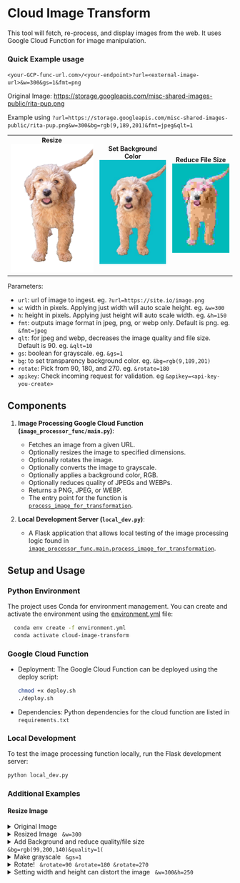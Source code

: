 # Cloud Image Transform

This tool will fetch, re-process, and display images from the web. It uses Google Cloud Function for image manipulation.

### Quick Example usage
`<your-GCP-func-url.com>/<your-endpoint>?url=<external-image-url>&w=300&gs=1&fmt=png`

Original Image: https://storage.googleapis.com/misc-shared-images-public/rita-pup.png

Example using `?url=https://storage.googleapis.com/misc-shared-images-public/rita-pup.png&w=300&bg=rgb(9,189,201)&fmt=jpeg&qlt=1`
  <table>
  <tr>
    <td align="center">
      <strong>Resize</strong><br>
      <img title="Resize" alt="a pup" src="./example_images/rita-pup-width500.png">
    </td>
    <td align="center">
      <strong>Set Background Color</strong><br>
      <img title="Set Background Color" alt="a pup" src="./example_images/rita-pup-blue.jpeg">
    </td>
    <td align="center">
      <strong>Reduce File Size</strong><br>
      <img title="Reduce File Size" alt="a pup" src="./example_images/rita-pup-blue-low-res.jpeg">
    </td>
  </tr>
</table>
  

Parameters:
 - `url`:  url of image to ingest. eg. `?url=https://site.io/image.png`
 - `w`: width in pixels. Applying just width will auto scale height. eg. `&w=300`
 - `h`: height in pixels. Applying just height will auto scale width. eg. `&h=150`
 - `fmt`: outputs image format in jpeg, png, or webp only. Default is png. eg. `&fmt=jpeg`
 - `qlt`: for jpeg and webp, decreases the image quality and file size. Default is 90. eg. `&qlt=10`
 - `gs`: boolean for grayscale. eg. `&gs=1`
 - `bg`: to set transparency background color. eg. `&bg=rgb(9,189,201)`
 - `rotate`: Pick from 90, 180, and 270. eg. `&rotate=180`
 - `apikey`: Check incoming request for validation. eg `&apikey=<api-key-you-create>`
 
## Components

1.  **Image Processing Google Cloud Function (`image_processor_func/main.py`)**:
    *   Fetches an image from a given URL.
    *   Optionally resizes the image to specified dimensions.
    *   Optionally rotates the image.
    *   Optionally converts the image to grayscale.
    *   Optionally applies a background color, RGB.
    *   Optionally reduces quality of JPEGs and WEBPs.
    *   Returns a PNG, JPEG, or WEBP.
    *   The entry point for the function is [`process_image_for_transformation`](image_processor_func/main.py).


1.  **Local Development Server (`local_dev.py`)**:
    *   A Flask application that allows local testing of the image processing logic found in [`image_processor_func.main.process_image_for_transformation`](image_processor_func/main.py).

## Setup and Usage

### Python Environment

The project uses Conda for environment management. You can create and activate the environment using the [environment.yml](environment.yml) file:
  ```bash
    conda env create -f environment.yml
    conda activate cloud-image-transform
  ```

### Google Cloud Function
- Deployment: The Google Cloud Function can be deployed using the deploy script:
  ```bash
  chmod +x deploy.sh
  ./deploy.sh 
  ```

- Dependencies: Python dependencies for the cloud function are listed in `requirements.txt`

### Local Development
To test the image processing function locally, run the Flask development server:
```bash
python local_dev.py
```

### Additional Examples

#### Resize Image

  <details>
  <summary> Original Image </summary>
    <img title="Original" alt="a pup" src="./example_images/rita-pup.png">
  </details>

  <details>
  <summary> Resized Image <code> &w=300</code>
  </summary>
    <img title="Resized" alt="a pup" src="./example_images/rita-pup-resized.png">
  </details>

  <details>
  <summary> Add Background and reduce quality/file size  <code> &bg=rgb(99,200,140)&quality=1(</code></summary>
    <img title="Background" alt="a pup" src="./example_images/rita-pup-lowres.jpeg">
  </details>

  <details>
  <summary> Make grayscale <code> &gs=1</code></summary>
    <img title="grayscale" alt="a pup" src="./example_images/rita-pup-gray.jpeg">
  </details>

  <details>
  <summary> Rotate!  <code> &rotate=90 &rotate=180 &rotate=270</code>
  </summary>
    <img title="90 rotate" alt="a pup" src="./example_images/rita-pup-90.jpeg"><img title="180 rotate" alt="a pup" src="./example_images/rita-pup-180.jpeg"><img title="270 rotate" alt="a pup" src="./example_images/rita-pup-270.jpeg">
  </details>

  <details>
  <summary> Setting width and height can distort the image  <code> &w=300&h=250</code></summary>
    <img title="width and height" alt="a pup" src="./example_images/rita-pup-width-height.jpeg">
  </details>